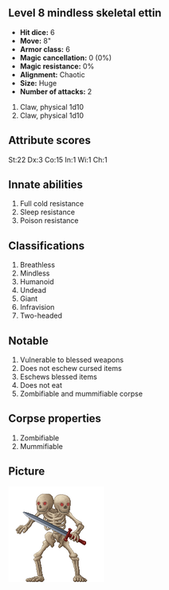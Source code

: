 ## Level 8 mindless skeletal ettin
- **Hit dice:** 6
- **Move:** 8"
- **Armor class:** 6
- **Magic cancellation:** 0 (0%)
- **Magic resistance:** 0%
- **Alignment:** Chaotic
- **Size:** Huge
- **Number of attacks:** 2
1. Claw, physical 1d10
2. Claw, physical 1d10
## Attribute scores
St:22 Dx:3 Co:15 In:1 Wi:1 Ch:1
## Innate abilities
1. Full cold resistance
2. Sleep resistance
3. Poison resistance
## Classifications
1. Breathless
2. Mindless
3. Humanoid
4. Undead
5. Giant
6. Infravision
7. Two-headed
## Notable
1. Vulnerable to blessed weapons
2. Does not eschew cursed items
3. Eschews blessed items
4. Does not eat
5. Zombifiable and mummifiable corpse
## Corpse properties
1. Zombifiable
2. Mummifiable
## Picture
![Ettin skeleton](https://github.com/hyvanmielenpelit/GnollHackTileSet/blob/main/Monsters/ettin_skeleton/ettin_skeleton.png)
